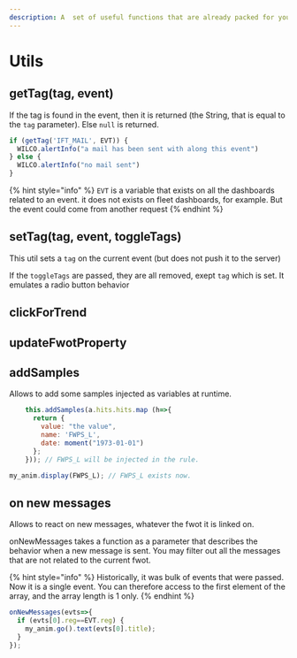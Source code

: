```yaml
---
description: A  set of useful functions that are already packed for you
---
```


# Utils

## getTag(tag, event)

If the tag is found in the event, then it is returned (the String, that is equal to the `tag` parameter). Else `null` is returned.

```javascript
if (getTag('IFT_MAIL', EVT)) {
  WILCO.alertInfo("a mail has been sent with along this event")
} else {
  WILCO.alertInfo("no mail sent")
}
```

{% hint style="info" %}
`EVT` is a variable that exists on all the dashboards related to an event. it does not exists on fleet dashboards, for example. But the event could come from another request
{% endhint %}

## setTag(tag, event, toggleTags)

This util sets a `tag` on the current event (but does not push it to the server)

If the `toggleTags` are passed, they are all removed, exept `tag` which is set. It emulates a radio button behavior

## clickForTrend

## updateFwotProperty

## addSamples

Allows to add some samples injected as variables at runtime.

```javascript
    this.addSamples(a.hits.hits.map (h=>{
      return {
        value: "the value",
        name: 'FWPS_L',
        date: moment("1973-01-01")
      };
    })); // FWPS_L will be injected in the rule.
```

```javascript
my_anim.display(FWPS_L); // FWPS_L exists now.
```

## on new messages

Allows to react on new messages, whatever the fwot it is linked on.

onNewMessages takes a function as a parameter that describes the behavior when a new message is sent. You may filter out all the messages that are not related to the current fwot.

{% hint style="info" %}
Historically, it was bulk of events that were passed. Now it is a single event. You can therefore access to the first element of the array, and the array length is 1 only.
{% endhint %}

```javascript
onNewMessages(evts=>{ 
  if (evts[0].reg==EVT.reg) {
    my_anim.go().text(evts[0].title); 
  }
});
```
